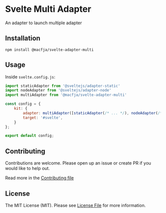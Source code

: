 # Svelte Multi Adapter

An adapter to launch multiple adapter

## Installation

```
npm install @macfja/svelte-adapter-multi
```

## Usage

Inside `svelte.config.js`:
```javascript
import staticAdapter from '@sveltejs/adapter-static'
import nodeAdapter from '@sveltejs/adapter-node'
import multiAdapter from '@macfja/svelte-adapter-multi'

const config = {
    kit: {
        adapter: multiAdapter([staticAdapter(/* ... */), nodeAdapter(/* ... */)]),
        target: '#svelte',
    }
};

export default config;
```

## Contributing

Contributions are welcome. Please open up an issue or create PR if you would like to help out.

Read more in the [Contributing file](CONTRIBUTING.md)

## License

The MIT License (MIT). Please see [License File](LICENSE.md) for more information.